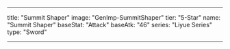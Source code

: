 ---

title: "Summit Shaper"
image: "GenImp-SummitShaper"
tier: "5-Star"
name: "Summit Shaper"
baseStat: "Attack"
baseAtk: "46"
series: "Liyue Series"
type: "Sword"

---